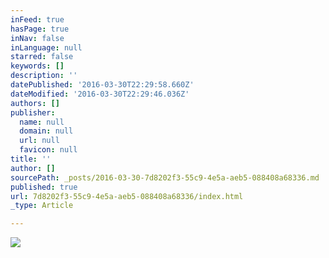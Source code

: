 ```yaml
---
inFeed: true
hasPage: true
inNav: false
inLanguage: null
starred: false
keywords: []
description: ''
datePublished: '2016-03-30T22:29:58.660Z'
dateModified: '2016-03-30T22:29:46.036Z'
authors: []
publisher:
  name: null
  domain: null
  url: null
  favicon: null
title: ''
author: []
sourcePath: _posts/2016-03-30-7d8202f3-55c9-4e5a-aeb5-088408a68336.md
published: true
url: 7d8202f3-55c9-4e5a-aeb5-088408a68336/index.html
_type: Article

---
```

![](https://the-grid-user-content.s3-us-west-2.amazonaws.com/9f43917e-7665-4ea3-ac12-d82f4319d203.jpg)